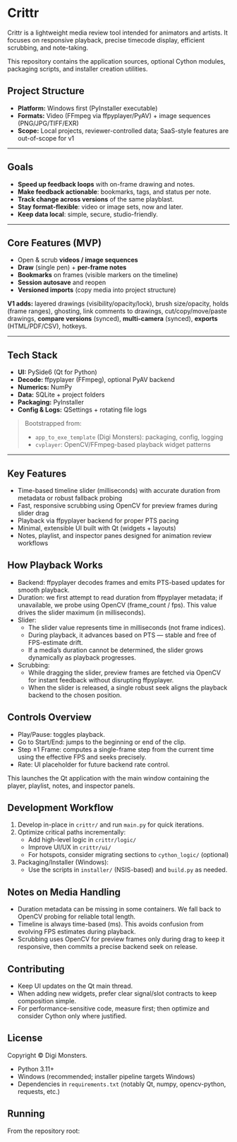 # Crittr

Crittr is a lightweight media review tool intended for animators and artists. It focuses on responsive playback, precise timecode display, efficient scrubbing, and note-taking.

This repository contains the application sources, optional Cython modules, packaging scripts, and installer creation utilities.

## Project Structure

- **Platform:** Windows first (PyInstaller executable)
- **Formats:** Video (FFmpeg via ffpyplayer/PyAV) + image sequences (PNG/JPG/TIFF/EXR)
- **Scope:** Local projects, reviewer-controlled data; SaaS-style features are out-of-scope for v1

---

## Goals
- **Speed up feedback loops** with on-frame drawing and notes.
- **Make feedback actionable**: bookmarks, tags, and status per note.
- **Track change across versions** of the same playblast.
- **Stay format-flexible**: video or image sets, now and later.
- **Keep data local**: simple, secure, studio-friendly.

---

## Core Features (MVP)
- Open & scrub **videos / image sequences**
- **Draw** (single pen) + **per-frame notes**
- **Bookmarks** on frames (visible markers on the timeline)
- **Session autosave** and reopen
- **Versioned imports** (copy media into project structure)

**V1 adds:** layered drawings (visibility/opacity/lock), brush size/opacity, holds (frame ranges), ghosting, link comments to drawings, cut/copy/move/paste drawings, **compare versions** (synced), **multi-camera** (synced), **exports** (HTML/PDF/CSV), hotkeys.

---

## Tech Stack
- **UI:** PySide6 (Qt for Python)
- **Decode:** ffpyplayer (FFmpeg), optional PyAV backend
- **Numerics:** NumPy
- **Data:** SQLite + project folders
- **Packaging:** PyInstaller
- **Config & Logs:** QSettings + rotating file logs

> Bootstrapped from:
> - `app_to_exe_template` (Digi Monsters): packaging, config, logging
> - `cvplayer`: OpenCV/FFmpeg-based playback widget patterns

---

## Key Features

- Time-based timeline slider (milliseconds) with accurate duration from metadata or robust fallback probing
- Fast, responsive scrubbing using OpenCV for preview frames during slider drag
- Playback via ffpyplayer backend for proper PTS pacing
- Minimal, extensible UI built with Qt (widgets + layouts)
- Notes, playlist, and inspector panes designed for animation review workflows

## How Playback Works

- Backend: ffpyplayer decodes frames and emits PTS-based updates for smooth playback.
- Duration: we first attempt to read duration from ffpyplayer metadata; if unavailable, we probe using OpenCV (frame_count / fps). This value drives the slider maximum (in milliseconds).
- Slider:
  - The slider value represents time in milliseconds (not frame indices).
  - During playback, it advances based on PTS — stable and free of FPS-estimate drift.
  - If a media’s duration cannot be determined, the slider grows dynamically as playback progresses.
- Scrubbing:
  - While dragging the slider, preview frames are fetched via OpenCV for instant feedback without disrupting ffpyplayer.
  - When the slider is released, a single robust seek aligns the playback backend to the chosen position.

## Controls Overview

- Play/Pause: toggles playback.
- Go to Start/End: jumps to the beginning or end of the clip.
- Step ±1 Frame: computes a single-frame step from the current time using the effective FPS and seeks precisely.
- Rate: UI placeholder for future backend rate control.

This launches the Qt application with the main window containing the player, playlist, notes, and inspector panels.

## Development Workflow

1. Develop in-place in `crittr/` and run `main.py` for quick iterations.
2. Optimize critical paths incrementally:
   - Add high-level logic in `crittr/logic/`
   - Improve UI/UX in `crittr/ui/`
   - For hotspots, consider migrating sections to `cython_logic/` (optional)
3. Packaging/Installer (Windows):
   - Use the scripts in `installer/` (NSIS-based) and `build.py` as needed.

## Notes on Media Handling

- Duration metadata can be missing in some containers. We fall back to OpenCV probing for reliable total length.
- Timeline is always time-based (ms). This avoids confusion from evolving FPS estimates during playback.
- Scrubbing uses OpenCV for preview frames only during drag to keep it responsive, then commits a precise backend seek on release.

## Contributing

- Keep UI updates on the Qt main thread.
- When adding new widgets, prefer clear signal/slot contracts to keep composition simple.
- For performance-sensitive code, measure first; then optimize and consider Cython only where justified.

## License

Copyright © Digi Monsters.

- Python 3.11+
- Windows (recommended; installer pipeline targets Windows)
- Dependencies in `requirements.txt` (notably Qt, numpy, opencv-python, requests, etc.)

## Running

From the repository root:
